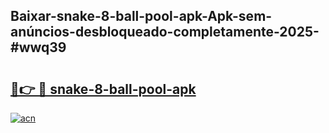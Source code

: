 ## Baixar-snake-8-ball-pool-apk-Apk-sem-anúncios-desbloqueado-completamente-2025-#wwq39

# <h2><a href="https://ainizakaria.my?title=snake-8-ball-pool-apk&ref=20M">🔗👉 🔴 snake-8-ball-pool-apk</a></h2>

[![acn](https://github.com/user-attachments/assets/0f9c940e-d8b0-45ae-aac7-cd30a18b3e1c)](https://ainizakaria.my?title=snake-8-ball-pool-apk&ref=20M)

